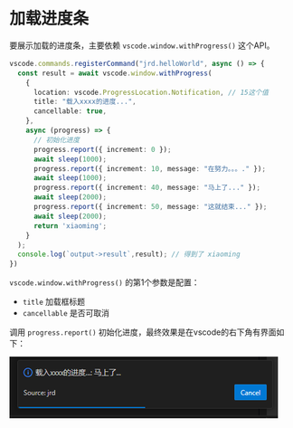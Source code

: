 # 加载进度条

要展示加载的进度条，主要依赖 `vscode.window.withProgress()` 这个API。

```ts
vscode.commands.registerCommand("jrd.helloWorld", async () => {
  const result = await vscode.window.withProgress(
    {
      location: vscode.ProgressLocation.Notification, // 15这个值
      title: "载入xxxx的进度...",
      cancellable: true,
    },
    async (progress) => {
      // 初始化进度
      progress.report({ increment: 0 });
      await sleep(1000);
      progress.report({ increment: 10, message: "在努力。。。." });
      await sleep(1000);
      progress.report({ increment: 40, message: "马上了..." });
      await sleep(2000);
      progress.report({ increment: 50, message: "这就结束..." });
      await sleep(2000);
      return 'xiaoming';
    }
  );
  console.log(`output->result`,result); // 得到了 xiaoming
})
```

 `vscode.window.withProgress()` 的第1个参数是配置：

* `title` 加载框标题
* `cancellable` 是否可取消

调用 `progress.report()` 初始化进度，最终效果是在vscode的右下角有界面如下：

![image-20250124194956795](img/image-20250124194956795.png)

